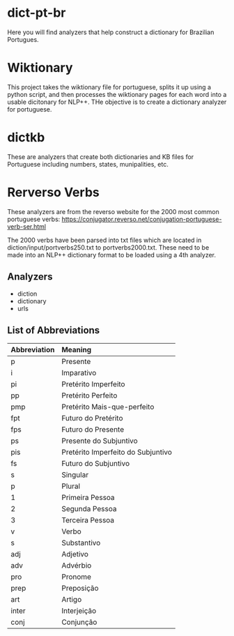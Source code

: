 # dict-pt-br

Here you will find analyzers that help construct a dictionary for Brazilian Portugues.

# Wiktionary

This project takes the wiktionary file for portuguese, splits it up using a python script, and then processes the wiktionary pages for each word into a usable dicitonary for NLP++. THe objective is to create a dictionary analyzer for portuguese.

# dictkb

These are analyzers that create both dictionaries and KB files for Portuguese including numbers, states, munipalities, etc.

# Rerverso Verbs

These analyzers are from the reverso website for the 2000 most common portuguese verbs: https://conjugator.reverso.net/conjugation-portuguese-verb-ser.html

The 2000 verbs have been parsed into txt files which are located in diction/input/portverbs250.txt to portverbs2000.txt. These need to be made into an NLP++ dictionary format to be loaded using a 4th analyzer.

## Analyzers

* diction
* dictionary
* urls

## List of Abbreviations

| Abbreviation      | Meaning  |
| :---------------- | :------  |
| p              | Presente   |
| i              | Imparativo   |
| pi        | Pretérito Imperfeito   |
| pp          | Pretérito Perfeito   |
| pmp       | Pretérito Mais-que-perfeito   |
| fpt           | Futuro do Pretérito   |
| fps           | Futuro do Presente   |
| ps        | Presente do Subjuntivo   |
| pis  | Pretérito Imperfeito do Subjuntivo   |
| fs          | Futuro do Subjuntivo   |
| s                 | Singular   |
| p                 | Plural   |
| 1                 | Primeira Pessoa   |
| 2                 | Segunda Pessoa   |
| 3                 | Terceira Pessoa   |
| v                 | Verbo   |
| s               | Substantivo   |
| adj               | Adjetivo   |
| adv               | Advérbio   |
| pro               | Pronome   |
| prep              | Preposição   |
| art               | Artigo   |
| inter             | Interjeição   |
| conj              | Conjunção   |
